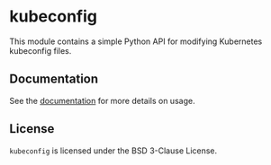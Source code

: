 # kubeconfig

This module contains a simple Python API for modifying Kubernetes kubeconfig files.

## Documentation

See the [documentation](http://kubeconfig-python.readthedocs.io) for more details on usage.

## License

`kubeconfig` is licensed under the BSD 3-Clause License.
